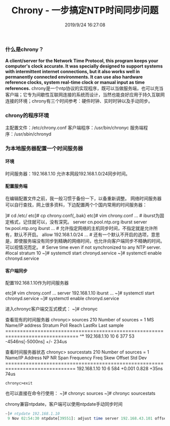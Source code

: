 ﻿---
title: Chrony - 一步搞定NTP时间同步问题
tags: [linux]
categories: Linux
description: chrony是一个ntp协议的实现程序，既可以当做服务端，也可以充当客户端；它专为间歇性互联网连接的系统而设计，当然也能良好应用于持久互联网连接的环境；chrony有三个时间参考：硬件时钟、实时时钟以及手动同步。
date: 2019/9/24 16:27:08
---

### 什么是chrony？
**A client/server for the Network Time Protocol, this program keeps your computer's clock accurate. It was specially designed to support systems with intermittent internet connections, but it also works well in permanently connected environments. It can use also hardware reference clocks, system real-time clock or manual input as time references.**
chrony是一个ntp协议的实现程序，既可以当做服务端，也可以充当客户端；它专为间歇性互联网连接的系统而设计，当然也能良好应用于持久互联网连接的环境；chrony有三个时间参考：硬件时钟、实时时钟以及手动同步。

### chrony的程序环境
主配置文件：/etc/chrony.conf
客户端程序：/usr/bin/chronyc
服务端程序：/usr/sbin/chronyd

### 为本地服务器配置一个时间服务器
#### 环境
时间服务器：192.168.1.10
允许本网段192.168.1.0/24同步时间。

#### 配置服务端
在编辑配置文件之前，我一般习惯于备份一下，以备重新调整。
网络时间服务器可以自行查找，网上很多资料，下边配置两个个国内常用的时间服务器：

]# cd /etc/
etc]# cp chrony.conf{,.bak}
etc]# vim chrony.conf
    ...
    #  iburst为固定格式，记住就可以，没有深究。
    server cn.pool.ntp.org iburst
    server tw.pool.ntp.org iburst
    ...
    # 允许指定网络的主机同步时间，不指定就是允许所有，默认不开启。
    allow 192.168.1.0/24
    ...
    # 还有一个默认不开启的选项，意思是，即使服务端没有同步到精确的网络时间，也允许向客户端同步不精确的时间。可以视情况而定。
    # Serve time even if not synchronized to any NTP server.
    #local stratum 10
~]# systemctl start chronyd.service
~]# systemctl enable chronyd.service

#### 客户端同步
配置192.168.1.10作为时间服务器

etc]# vim chrony.conf
    ...
    server 192.168.1.10 iburst
    ...
~]# systemctl start chronyd.service
~]# systemctl enable chronyd.service

进入chronyc客户端交互式模式：
~]# chronyc

查看现有的时间服务器
    chronyc> sources
        210 Number of sources = 1
        MS Name/IP address         Stratum Poll Reach LastRx Last sample
        ===============================================================================
        ^* 192.168.1.10               10   6   377    53  -4546ns[-5000ns] +/-  234us

查看时间服务器状态
    chronyc> sourcestats
        210 Number of sources = 1
        Name/IP Address            NP  NR  Span  Frequency  Freq Skew  Offset  Std Dev
        ==============================================================================
        192.168.1.10               10   6   584     +0.001      0.828    +35ns    74us

    chronyc>exit

也可以直接在命令行使用：
~]# chronyc sources
~]# chronyc sourcestats

chrony兼容ntpdate，客户端可以使用ntpdate手动同步时间
```php
~]# ntpdate 192.168.1.10
 9 Nov 02:54:30 ntpdate[39551]: adjust time server 192.168.43.101 offset -0.000003 sec
```
